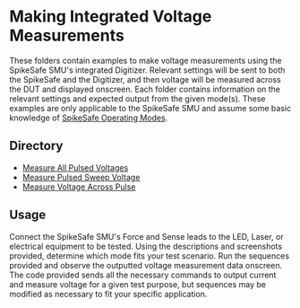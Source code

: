 # Making Integrated Voltage Measurements

These folders contain examples to make voltage measurements using the SpikeSafe SMU's integrated Digitizer. Relevant settings will be sent to both the SpikeSafe and the Digitizer, and then voltage will be measured across the DUT and displayed onscreen. Each folder contains information on the relevant settings and expected output from the given mode(s). These examples are only applicable to the SpikeSafe SMU and assume some basic knowledge of [SpikeSafe Operating Modes](../run_spikesafe_operating_modes).

## Directory
- [Measure All Pulsed Voltages](/measure_all_pulsed_voltages)
- [Measure Pulsed Sweep Voltage](/measure_pulsed_sweep_voltage)
- [Measure Voltage Across Pulse](/measure_voltage_across_pulse)

## Usage

Connect the SpikeSafe SMU's Force and Sense leads to the LED, Laser, or electrical equipment to be tested. Using the descriptions and screenshots provided, determine which mode fits your test scenario. Run the sequences provided and observe the outputted voltage measurement data onscreen. The code provided sends all the necessary commands to output current and measure voltage for a given test purpose, but sequences may be modified as necessary to fit your specific application.
